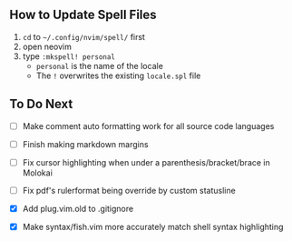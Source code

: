 
How to Update Spell Files
-------------------------

1.  `cd` to `~/.config/nvim/spell/` first
2.  open neovim
3.  type `:mkspell! personal`
    + `personal` is the name of the locale
    + The `!` overwrites the existing `locale.spl` file


To Do Next
----------

- [ ] Make comment auto formatting work for all source code languages
- [ ] Finish making markdown margins
- [ ] Fix cursor highlighting when under a parenthesis/bracket/brace in Molokai
- [ ] Fix pdf's rulerformat being override by custom statusline
- [x] Add plug.vim.old to .gitignore
- [x] Make syntax/fish.vim more accurately match shell syntax highlighting

